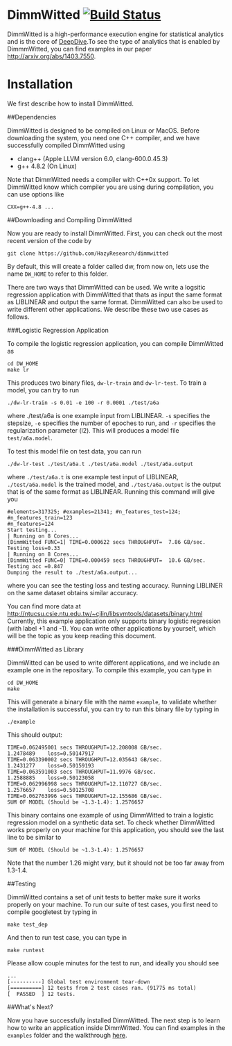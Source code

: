 DimmWitted [![Build Status](https://travis-ci.org/HazyResearch/deepdive.svg?branch=master)](https://travis-ci.org/HazyResearch/deepdive)
==

DimmWitted is a high-performance execution engine for statistical analytics
and is the core of [DeepDive](deepdive.stanford.edu).To see the type of analytics that is enabled by DimmmWitted, you can find examples in our paper
http://arxiv.org/abs/1403.7550.

# Installation

We first describe how to install DimmWitted.

##Dependencies

DimmWitted is designed to be compiled on Linux
or MacOS. Before downloading the system, you need
one C++ compiler, and we have successfully compiled
DimmWitted using

  - clang++ (Apple LLVM version 6.0, clang-600.0.45.3)
  - g++ 4.8.2 (On Linux)

Note that DimmWitted needs a compiler with C++0x support.
To let DimmWitted know which compiler you are using during compilation, you can use options
like

    CXX=g++-4.8 ...

##Downloading and Compiling DimmWitted

Now you are ready to install DimmWitted. First, you can
check out the most recent version of the code by

    git clone https://github.com/HazyResearch/dimmwitted

By default, this will create a folder called dw, from now
on, lets use the name `DW_HOME` to refer to this folder.

There are two ways that DimmWitted can be used. We write
a logsitic regression application with DimmWitted that
thats as input the same format as LIBLINEAR and output the
same format. DimmWitted can also be used to write different 
other applications. We describe these two use cases as follows.

###Logistic Regression Application

To compile the logistic regression application, you can compile
DimmWitted as

    cd DW_HOME
    make lr
    
This produces two binary files, `dw-lr-train` and `dw-lr-test`.
To train a model, you can try to run

    ./dw-lr-train -s 0.01 -e 100 -r 0.0001 ./test/a6a  

where ./test/a6a is one example input from LIBLINEAR. `-s`
specifies the stepsize, `-e` specifies the number of epoches
to run, and `-r` specifies the regularization parameter (l2).
This will produces a model file `test/a6a.model`.

To test this model file on test data, you can run

    ./dw-lr-test ./test/a6a.t ./test/a6a.model ./test/a6a.output
    
where `./test/a6a.t` is one example test input of LIBLINEAR,
`./test/a6a.model` is the trained model, and `./test/a6a.output`
is the output that is of the same format as LIBLINEAR. Running
this command will give you

    #elements=317325; #examples=21341; #n_features_test=124; #n_features_train=123
    #n_features=124
    Start testing...
    | Running on 8 Cores...
    [DimmWitted FUNC=1] TIME=0.000622 secs THROUGHPUT=  7.86 GB/sec.
    Testing loss=0.33
    | Running on 8 Cores...
    [DimmWitted FUNC=0] TIME=0.000459 secs THROUGHPUT=  10.6 GB/sec.
    Testing acc =0.847
    Dumping the result to ./test/a6a.output...

where you can see the testing loss and testing accuracy. Running LIBLINER
on the same dataset obtains similar accuracy.

You can find more data at http://ntucsu.csie.ntu.edu.tw/~cjlin/libsvmtools/datasets/binary.html
Currently, this example application only supports binary logistic
regression (with label +1 and -1). You can write other applications
by yourself, which will be the topic as you keep reading this document.

###DimmWitted as Library

DimmWitted can be used to write different applications, and
we include an example one in the repositary. To compile
this example, you can type in

    cd DW_HOME
    make

This will generate a binary file with the name `example`, to
validate whether the installation is successful, you can try
to run this binary file by typing in

    ./example

This should output:

    TIME=0.062495001 secs THROUGHPUT=12.208008 GB/sec.
    1.2478489    loss=0.50147917
    TIME=0.063390002 secs THROUGHPUT=12.035643 GB/sec.
    1.2431277    loss=0.50159193
    TIME=0.063591003 secs THROUGHPUT=11.9976 GB/sec.
    1.2588885    loss=0.50123058
    TIME=0.062996998 secs THROUGHPUT=12.110727 GB/sec.
    1.2576657    loss=0.50125708
    TIME=0.062763996 secs THROUGHPUT=12.155686 GB/sec.
    SUM OF MODEL (Should be ~1.3-1.4): 1.2576657

This binary contains one example of using DimmWitted to train
a logistic regression model on a synthetic data set. To check
whether DimmWitted works properly on your machine for this application, 
you should see the last line to be similar to 

    SUM OF MODEL (Should be ~1.3-1.4): 1.2576657

Note that the number 1.26 might vary, but it should not be too far
away from 1.3-1.4.

##Testing

DimmWitted contains a set of unit tests to better make sure
it works properly on your machine. To run our suite of test
cases, you first need to compile googletest by typing in

    make test_dep

And then to run test case, you can type in

    make runtest

Please allow couple minutes for the test to run, and ideally you
should see

    ...
    [----------] Global test environment tear-down
    [==========] 12 tests from 2 test cases ran. (91775 ms total)
    [  PASSED  ] 12 tests.

##What's Next?

Now you have successfully installed DimmWitted. The next step
is to learn how to write an application inside DimmWitted.
You can find examples in the `examples` folder and the walkthrough
[here](https://github.com/HazyResearch/dimmwitted/wiki).

